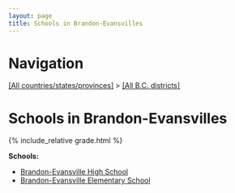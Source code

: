 ```yaml
---
layout: page
title: Schools in Brandon-Evansvilles
---
```

# Navigation

[[All countries/states/provinces]](../..) > [[All B.C. districts]](..)

# Schools in Brandon-Evansvilles

{% include_relative grade.html %}

**Schools:**

- [Brandon-Evansville High School](Brandon-Evansville_High_School.md)
- [Brandon-Evansville Elementary School](Brandon-Evansville_Elementary_School.md)
